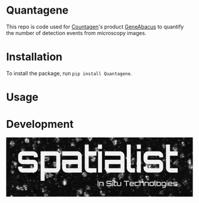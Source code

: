# Quantagene
This repo is code used for [Countagen](https://countagen.com)'s product [GeneAbacus](https://countagen.com/product/) to quantify the number of detection events from microscopy images. 

# Installation
To install the package, run `pip install Quantagene`.

# Usage

# Development
![logo](misc/images/logo.png)
